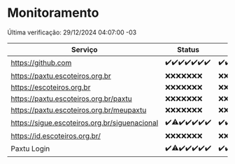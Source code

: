 # Monitoramento

Última verificação: 29/12/2024 04:07:00 -03

|Serviço|Status|Últimas 24h|
|---|---|---|
|https://github.com|<span title="2024-12-22: OK=23">✔️</span><span title="2024-12-23: OK=23">✔️</span><span title="2024-12-24: OK=23">✔️</span><span title="2024-12-25: OK=23">✔️</span><span title="2024-12-26: OK=23">✔️</span><span title="2024-12-27: OK=23">✔️</span><span title="2024-12-28: OK=7">✔️</span>|<span title="28/12/2024 05:09:00 -03 : 200">✔️</span><span title="28/12/2024 06:07:00 -03 : 200">✔️</span><span title="28/12/2024 07:07:00 -03 : 200">✔️</span><span title="28/12/2024 08:05:00 -03 : 200">✔️</span><span title="28/12/2024 09:13:00 -03 : 200">✔️</span><span title="28/12/2024 10:12:00 -03 : 200">✔️</span><span title="28/12/2024 11:06:00 -03 : 200">✔️</span><span title="28/12/2024 12:06:00 -03 : 200">✔️</span><span title="28/12/2024 13:08:00 -03 : 200">✔️</span><span title="28/12/2024 14:06:00 -03 : 200">✔️</span><span title="28/12/2024 15:09:00 -03 : 200">✔️</span><span title="28/12/2024 16:04:00 -03 : 200">✔️</span><span title="28/12/2024 17:08:00 -03 : 200">✔️</span><span title="28/12/2024 18:06:00 -03 : 200">✔️</span><span title="28/12/2024 19:07:00 -03 : 200">✔️</span><span title="28/12/2024 20:07:00 -03 : 200">✔️</span><span title="28/12/2024 21:44:00 -03 : 200">✔️</span><span title="28/12/2024 23:17:00 -03 : 200">✔️</span><span title="29/12/2024 00:18:00 -03 : 200">✔️</span><span title="29/12/2024 01:10:00 -03 : 200">✔️</span><span title="29/12/2024 02:07:00 -03 : 200">✔️</span><span title="29/12/2024 03:10:00 -03 : 200">✔️</span><span title="29/12/2024 04:07:00 -03 : 200">✔️</span>|
|https://paxtu.escoteiros.org.br|<span title="2024-12-22: Falhas=23">❌</span><span title="2024-12-23: Falhas=23">❌</span><span title="2024-12-24: Falhas=23">❌</span><span title="2024-12-25: Falhas=23">❌</span><span title="2024-12-26: Falhas=23">❌</span><span title="2024-12-27: Falhas=23">❌</span><span title="2024-12-28: Falhas=7">❌</span>|<span title="28/12/2024 05:09:00 -03 : 403">❌</span><span title="28/12/2024 06:07:00 -03 : 403">❌</span><span title="28/12/2024 07:07:00 -03 : 403">❌</span><span title="28/12/2024 08:05:00 -03 : 403">❌</span><span title="28/12/2024 09:13:00 -03 : 403">❌</span><span title="28/12/2024 10:12:00 -03 : 403">❌</span><span title="28/12/2024 11:06:00 -03 : 403">❌</span><span title="28/12/2024 12:06:00 -03 : 403">❌</span><span title="28/12/2024 13:08:00 -03 : 403">❌</span><span title="28/12/2024 14:06:00 -03 : 403">❌</span><span title="28/12/2024 15:09:00 -03 : 403">❌</span><span title="28/12/2024 16:04:00 -03 : 403">❌</span><span title="28/12/2024 17:08:00 -03 : 403">❌</span><span title="28/12/2024 18:06:00 -03 : 403">❌</span><span title="28/12/2024 19:07:00 -03 : 403">❌</span><span title="28/12/2024 20:07:00 -03 : 403">❌</span><span title="28/12/2024 21:44:00 -03 : 403">❌</span><span title="28/12/2024 23:17:00 -03 : 403">❌</span><span title="29/12/2024 00:18:00 -03 : 403">❌</span><span title="29/12/2024 01:10:00 -03 : 403">❌</span><span title="29/12/2024 02:07:00 -03 : 403">❌</span><span title="29/12/2024 03:10:00 -03 : 403">❌</span><span title="29/12/2024 04:07:00 -03 : 403">❌</span>|
|https://escoteiros.org.br|<span title="2024-12-22: Falhas=23">❌</span><span title="2024-12-23: Falhas=23">❌</span><span title="2024-12-24: Falhas=23">❌</span><span title="2024-12-25: Falhas=23">❌</span><span title="2024-12-26: Falhas=23">❌</span><span title="2024-12-27: Falhas=23">❌</span><span title="2024-12-28: Falhas=7">❌</span>|<span title="28/12/2024 05:09:00 -03 : 403">❌</span><span title="28/12/2024 06:07:00 -03 : 403">❌</span><span title="28/12/2024 07:07:00 -03 : 403">❌</span><span title="28/12/2024 08:05:00 -03 : 403">❌</span><span title="28/12/2024 09:13:00 -03 : 403">❌</span><span title="28/12/2024 10:12:00 -03 : 403">❌</span><span title="28/12/2024 11:06:00 -03 : 403">❌</span><span title="28/12/2024 12:06:00 -03 : 403">❌</span><span title="28/12/2024 13:08:00 -03 : 403">❌</span><span title="28/12/2024 14:06:00 -03 : 403">❌</span><span title="28/12/2024 15:09:00 -03 : 403">❌</span><span title="28/12/2024 16:04:00 -03 : 403">❌</span><span title="28/12/2024 17:08:00 -03 : 403">❌</span><span title="28/12/2024 18:06:00 -03 : 403">❌</span><span title="28/12/2024 19:07:00 -03 : 403">❌</span><span title="28/12/2024 20:07:00 -03 : 403">❌</span><span title="28/12/2024 21:44:00 -03 : 403">❌</span><span title="28/12/2024 23:17:00 -03 : 403">❌</span><span title="29/12/2024 00:18:00 -03 : 403">❌</span><span title="29/12/2024 01:10:00 -03 : 403">❌</span><span title="29/12/2024 02:07:00 -03 : 403">❌</span><span title="29/12/2024 03:11:00 -03 : 403">❌</span><span title="29/12/2024 04:07:00 -03 : 403">❌</span>|
|https://paxtu.escoteiros.org.br/paxtu|<span title="2024-12-22: Falhas=23">❌</span><span title="2024-12-23: Falhas=23">❌</span><span title="2024-12-24: Falhas=23">❌</span><span title="2024-12-25: Falhas=23">❌</span><span title="2024-12-26: Falhas=23">❌</span><span title="2024-12-27: Falhas=23">❌</span><span title="2024-12-28: Falhas=7">❌</span>|<span title="28/12/2024 05:09:00 -03 : 403">❌</span><span title="28/12/2024 06:07:00 -03 : 403">❌</span><span title="28/12/2024 07:07:00 -03 : 403">❌</span><span title="28/12/2024 08:05:00 -03 : 403">❌</span><span title="28/12/2024 09:13:00 -03 : 403">❌</span><span title="28/12/2024 10:12:00 -03 : 403">❌</span><span title="28/12/2024 11:06:00 -03 : 403">❌</span><span title="28/12/2024 12:06:00 -03 : 403">❌</span><span title="28/12/2024 13:08:00 -03 : 403">❌</span><span title="28/12/2024 14:06:00 -03 : 403">❌</span><span title="28/12/2024 15:09:00 -03 : 403">❌</span><span title="28/12/2024 16:04:00 -03 : 403">❌</span><span title="28/12/2024 17:08:00 -03 : 403">❌</span><span title="28/12/2024 18:06:00 -03 : 403">❌</span><span title="28/12/2024 19:07:00 -03 : 403">❌</span><span title="28/12/2024 20:07:00 -03 : 403">❌</span><span title="28/12/2024 21:44:00 -03 : 403">❌</span><span title="28/12/2024 23:17:00 -03 : 403">❌</span><span title="29/12/2024 00:18:00 -03 : 403">❌</span><span title="29/12/2024 01:10:00 -03 : 403">❌</span><span title="29/12/2024 02:07:00 -03 : 403">❌</span><span title="29/12/2024 03:11:00 -03 : 403">❌</span><span title="29/12/2024 04:07:00 -03 : 403">❌</span>|
|https://paxtu.escoteiros.org.br/meupaxtu|<span title="2024-12-22: Falhas=23">❌</span><span title="2024-12-23: Falhas=23">❌</span><span title="2024-12-24: Falhas=23">❌</span><span title="2024-12-25: Falhas=23">❌</span><span title="2024-12-26: Falhas=23">❌</span><span title="2024-12-27: Falhas=23">❌</span><span title="2024-12-28: Falhas=7">❌</span>|<span title="28/12/2024 05:09:00 -03 : 403">❌</span><span title="28/12/2024 06:07:00 -03 : 403">❌</span><span title="28/12/2024 07:07:00 -03 : 403">❌</span><span title="28/12/2024 08:05:00 -03 : 403">❌</span><span title="28/12/2024 09:13:00 -03 : 403">❌</span><span title="28/12/2024 10:12:00 -03 : 403">❌</span><span title="28/12/2024 11:06:00 -03 : 403">❌</span><span title="28/12/2024 12:06:00 -03 : 403">❌</span><span title="28/12/2024 13:08:00 -03 : 403">❌</span><span title="28/12/2024 14:06:00 -03 : 403">❌</span><span title="28/12/2024 15:09:00 -03 : 403">❌</span><span title="28/12/2024 16:04:00 -03 : 403">❌</span><span title="28/12/2024 17:08:00 -03 : 403">❌</span><span title="28/12/2024 18:06:00 -03 : 403">❌</span><span title="28/12/2024 19:07:00 -03 : 403">❌</span><span title="28/12/2024 20:07:00 -03 : 403">❌</span><span title="28/12/2024 21:44:00 -03 : 403">❌</span><span title="28/12/2024 23:17:00 -03 : 403">❌</span><span title="29/12/2024 00:18:00 -03 : 403">❌</span><span title="29/12/2024 01:10:00 -03 : 403">❌</span><span title="29/12/2024 02:07:00 -03 : 403">❌</span><span title="29/12/2024 03:11:00 -03 : 403">❌</span><span title="29/12/2024 04:07:00 -03 : 403">❌</span>|
|https://sigue.escoteiros.org.br/siguenacional|<span title="2024-12-22: OK=23">✔️</span><span title="2024-12-23: OK=22, Falhas=1">⚠️</span><span title="2024-12-24: OK=23">✔️</span><span title="2024-12-25: OK=23">✔️</span><span title="2024-12-26: OK=23">✔️</span><span title="2024-12-27: OK=23">✔️</span><span title="2024-12-28: OK=7">✔️</span>|<span title="28/12/2024 05:09:00 -03 : 200">✔️</span><span title="28/12/2024 06:07:00 -03 : 200">✔️</span><span title="28/12/2024 07:07:00 -03 : 200">✔️</span><span title="28/12/2024 08:05:00 -03 : 200">✔️</span><span title="28/12/2024 09:13:00 -03 : 200">✔️</span><span title="28/12/2024 10:12:00 -03 : 200">✔️</span><span title="28/12/2024 11:06:00 -03 : 200">✔️</span><span title="28/12/2024 12:06:00 -03 : 200">✔️</span><span title="28/12/2024 13:08:00 -03 : 200">✔️</span><span title="28/12/2024 14:06:00 -03 : 200">✔️</span><span title="28/12/2024 15:09:00 -03 : 200">✔️</span><span title="28/12/2024 16:04:00 -03 : 200">✔️</span><span title="28/12/2024 17:08:00 -03 : 200">✔️</span><span title="28/12/2024 18:06:00 -03 : 200">✔️</span><span title="28/12/2024 19:07:00 -03 : 200">✔️</span><span title="28/12/2024 20:07:00 -03 : 200">✔️</span><span title="28/12/2024 21:44:00 -03 : 200">✔️</span><span title="28/12/2024 23:17:00 -03 : 200">✔️</span><span title="29/12/2024 00:18:00 -03 : 200">✔️</span><span title="29/12/2024 01:10:00 -03 : 200">✔️</span><span title="29/12/2024 02:07:00 -03 : 200">✔️</span><span title="29/12/2024 03:11:00 -03 : 200">✔️</span><span title="29/12/2024 04:07:00 -03 : 200">✔️</span>|
|https://id.escoteiros.org.br/|<span title="2024-12-22: Falhas=23">❌</span><span title="2024-12-23: Falhas=23">❌</span><span title="2024-12-24: Falhas=23">❌</span><span title="2024-12-25: Falhas=23">❌</span><span title="2024-12-26: Falhas=23">❌</span><span title="2024-12-27: Falhas=23">❌</span><span title="2024-12-28: Falhas=6">❌</span>|<span title="28/12/2024 04:07:00 -03 : 403">❌</span><span title="28/12/2024 05:09:00 -03 : 403">❌</span><span title="28/12/2024 06:07:00 -03 : 403">❌</span><span title="28/12/2024 07:07:00 -03 : 403">❌</span><span title="28/12/2024 08:05:00 -03 : 403">❌</span><span title="28/12/2024 09:13:00 -03 : 403">❌</span><span title="28/12/2024 10:12:00 -03 : 403">❌</span><span title="28/12/2024 11:06:00 -03 : 403">❌</span><span title="28/12/2024 12:06:00 -03 : 403">❌</span><span title="28/12/2024 13:08:00 -03 : 403">❌</span><span title="28/12/2024 14:06:00 -03 : 403">❌</span><span title="28/12/2024 15:09:00 -03 : 403">❌</span><span title="28/12/2024 16:04:00 -03 : 403">❌</span><span title="28/12/2024 17:08:00 -03 : 403">❌</span><span title="28/12/2024 18:06:00 -03 : 403">❌</span><span title="28/12/2024 19:07:00 -03 : 403">❌</span><span title="28/12/2024 20:07:00 -03 : 403">❌</span><span title="28/12/2024 21:44:00 -03 : 403">❌</span><span title="28/12/2024 23:17:00 -03 : 403">❌</span><span title="29/12/2024 00:18:00 -03 : 403">❌</span><span title="29/12/2024 01:10:00 -03 : 403">❌</span><span title="29/12/2024 02:07:00 -03 : 403">❌</span><span title="29/12/2024 03:11:00 -03 : 403">❌</span><span title="29/12/2024 04:07:00 -03 : 403">❌</span>|
|Paxtu Login|<span title="2024-12-22: OK=23">✔️</span><span title="2024-12-23: OK=22, Falhas=1">⚠️</span><span title="2024-12-24: OK=23">✔️</span><span title="2024-12-25: OK=23">✔️</span><span title="2024-12-26: OK=23">✔️</span><span title="2024-12-27: OK=23">✔️</span><span title="2024-12-28: OK=6">✔️</span>|<span title="28/12/2024 04:07:00 -03 : 200">✔️</span><span title="28/12/2024 05:09:00 -03 : 200">✔️</span><span title="28/12/2024 06:07:00 -03 : 200">✔️</span><span title="28/12/2024 07:07:00 -03 : 200">✔️</span><span title="28/12/2024 08:05:00 -03 : 200">✔️</span><span title="28/12/2024 09:13:00 -03 : 200">✔️</span><span title="28/12/2024 10:12:00 -03 : 200">✔️</span><span title="28/12/2024 11:06:00 -03 : 200">✔️</span><span title="28/12/2024 12:06:00 -03 : 200">✔️</span><span title="28/12/2024 13:08:00 -03 : 200">✔️</span><span title="28/12/2024 14:06:00 -03 : 200">✔️</span><span title="28/12/2024 15:09:00 -03 : 200">✔️</span><span title="28/12/2024 16:04:00 -03 : 200">✔️</span><span title="28/12/2024 17:08:00 -03 : 200">✔️</span><span title="28/12/2024 18:06:00 -03 : 200">✔️</span><span title="28/12/2024 19:07:00 -03 : 200">✔️</span><span title="28/12/2024 20:07:00 -03 : 200">✔️</span><span title="28/12/2024 21:44:00 -03 : 200">✔️</span><span title="28/12/2024 23:17:00 -03 : 200">✔️</span><span title="29/12/2024 00:18:00 -03 : 200">✔️</span><span title="29/12/2024 01:10:00 -03 : 200">✔️</span><span title="29/12/2024 02:07:00 -03 : 200">✔️</span><span title="29/12/2024 03:11:00 -03 : 200">✔️</span><span title="29/12/2024 04:07:00 -03 : 200">✔️</span>|
